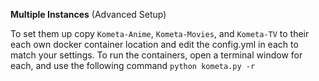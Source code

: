**Multiple Instances** (Advanced Setup)

To set them up copy ```Kometa-Anime```, ```Kometa-Movies```, and ```Kometa-TV``` to their each own docker container location and edit the config.yml in each to match your settings. To run the containers, open a terminal window for each, and use the following command ```python kometa.py -r```
